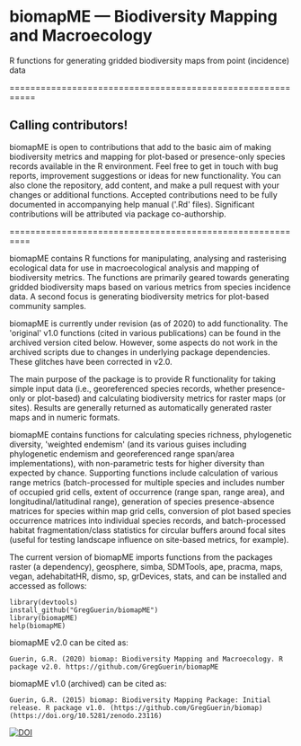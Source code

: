 # biomapME — Biodiversity Mapping and Macroecology
R functions for generating gridded biodiversity maps from point (incidence) data


===========================================================
## Calling contributors!
biomapME is open to contributions that add to the basic aim of making biodiversity metrics and mapping for plot-based or presence-only species records available in the R environment. Feel free to get in touch with bug reports, improvement suggestions or ideas for new functionality. You can also clone the repository, add content, and make a pull request with your changes or additional functions. Accepted contributions need to be fully documented in accompanying help manual ('.Rd' files). Significant contributions will be attributed via package co-authorship.

==========================================================


biomapME contains R functions for manipulating, analysing and rasterising ecological data for use in macroecological analysis and mapping of biodiversity metrics. The functions are primarily geared towards generating gridded biodiversity maps based on various metrics from species incidence data. A second focus is generating biodiversity metrics for plot-based community samples.

biomapME is currently under revision (as of 2020) to add functionality. The 'original' v1.0 functions (cited in various publications) can be found in the archived version cited below. However, some aspects do not work in the archived scripts due to changes in underlying package dependencies. These glitches have been corrected in v2.0.

The main purpose of the package is to provide R functionality for taking simple input data (i.e., georeferenced species records, whether presence-only or plot-based) and calculating biodiversity metrics for raster maps (or sites). Results are generally returned as automatically generated raster maps and in numeric formats.

biomapME contains functions for calculating species richness, phylogenetic diversity, 'weighted endemism' (and its various guises including phylogenetic endemism and georeferenced range span/area implementations), with non-parametric tests for higher diversity than expected by chance. Supporting functions include calculation of various range metrics (batch-processed for multiple species and includes number of occupied grid cells, extent of occurrence (range span, range area), and longitudinal/latitudinal range), generation of species presence-absence matrices for species within map grid cells, conversion of plot based species occurrence matrices into individual species records, and batch-processed habitat fragmentation/class statistics for circular buffers around focal sites (useful for testing landscape influence on site-based metrics, for example).


The current version of biomapME imports functions from the packages raster (a dependency), geosphere, simba, SDMTools, ape, pracma, maps, vegan, adehabitatHR, dismo, sp, grDevices, stats, and can be installed and accessed as follows:
```
library(devtools)
install_github("GregGuerin/biomapME")
library(biomapME)
help(biomapME)
``` 


biomapME v2.0 can be cited as:
```
Guerin, G.R. (2020) biomap: Biodiversity Mapping and Macroecology. R package v2.0. https://github.com/GregGuerin/biomapME
```


biomapME v1.0 (archived) can be cited as:
```
Guerin, G.R. (2015) biomap: Biodiversity Mapping Package: Initial release. R package v1.0. (https://github.com/GregGuerin/biomap) (https://doi.org/10.5281/zenodo.23116)
```

[![DOI](https://zenodo.org/badge/doi/10.5281/zenodo.23116.svg)](http://dx.doi.org/10.5281/zenodo.23116)

